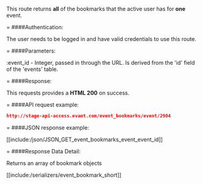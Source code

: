 <!-- --- title: GET /event_bookmarks/event/:event_id -->

This route returns **all** of the bookmarks that the active user has for **one** event.

=
####Authentication:

The user needs to be logged in and have valid credentials to use this route.

=
####Parameters:

:event_id - Integer, passed in through the URL. Is derived from the 'id' field of the 'events' table.

=
####Response:

This requests provides a <strong>HTML 200</strong> on success.

=
####API request example:
```json
http://stage-api-access.evant.com/event_bookmarks/event/2904
```

=
####JSON response example:

[[include:/json/JSON_GET_event_bookmarks_event_event_id]]

=
####Response Data Detail:

Returns an array of bookmark objects

[[include:/serializers/event_bookmark_short]]